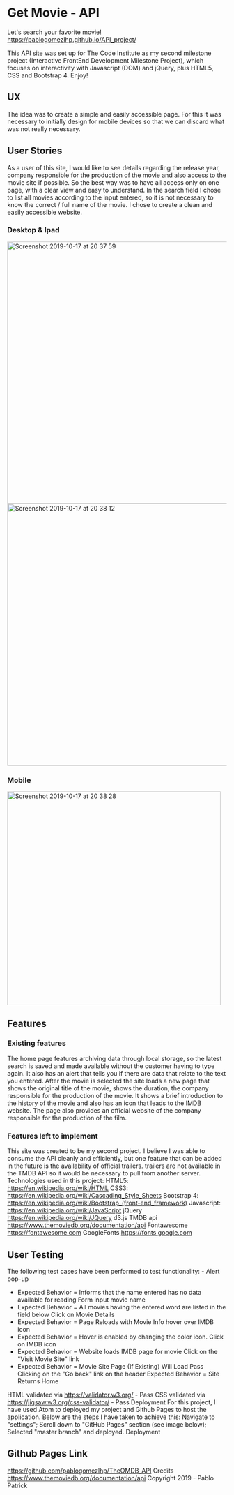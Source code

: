 # Get Movie - API
Let's search your favorite movie!
https://pablogomezlhp.github.io/API_project/

This API site was set up for The Code Institute as my second milestone project (Interactive FrontEnd Development Milestone Project), which focuses on interactivity with Javascript (DOM) and jQuery, plus HTML5, CSS and Bootstrap 4. Enjoy!
## UX
The idea was to create a simple and easily accessible page. For this it was necessary to initially design for mobile devices so that we can discard what was not really necessary.

## User Stories
As a user of this site, I would like to see details regarding the release year, company responsible for the production of the movie and also access to the movie site if possible. So the best way was to have all access only on one page, with a clear view and easy to understand. In the search field I chose to list all movies according to the input entered, so it is not necessary to know the correct / full name of the movie. I chose to create a clean and easily accessible website.









### Desktop & Ipad

<img width="601" alt="Screenshot 2019-10-17 at 20 37 59" src="https://user-images.githubusercontent.com/51464234/67042367-a2419d00-f11f-11e9-8d8f-d27deffa5b2d.png">


<img width="601" alt="Screenshot 2019-10-17 at 20 38 12" src="https://user-images.githubusercontent.com/51464234/67042369-a2419d00-f11f-11e9-8d28-e3b09aca41f5.png">





### Mobile

<img width="490" alt="Screenshot 2019-10-17 at 20 38 28" src="https://user-images.githubusercontent.com/51464234/67042370-a2419d00-f11f-11e9-8498-7ef1ca1a7346.png">
  

## Features
### Existing features
The home page features archiving data through local storage, so the latest search is saved and made available without the customer having to type again. It also has an alert that tells you if there are data that relate to the text you entered.
After the movie is selected the site loads a new page that shows the original title of the movie, shows the duration, the company responsible for the production of the movie. It shows a brief introduction to the history of the movie and also has an icon that leads to the IMDB website.
The page also provides an official website of the company responsible for the production of the film.

### Features left to implement
This site was created to be my second project. I believe I was able to consume the API cleanly and efficiently, but one feature that can be added in the future is the availability of official trailers. trailers are not available in the TMDB API so it would be necessary to pull from another server.
Technologies used in this project:
HTML5:
https://en.wikipedia.org/wiki/HTML CSS3:
https://en.wikipedia.org/wiki/Cascading_Style_Sheets Bootstrap 4:
https://en.wikipedia.org/wiki/Bootstrap_(front-end_framework) Javascript:
https://en.wikipedia.org/wiki/JavaScript jQuery
https://en.wikipedia.org/wiki/JQuery d3.js
TMDB api https://www.themoviedb.org/documentation/api
Fontawesome https://fontawesome.com
GoogleFonts https://fonts.google.com
## User Testing
The following test cases have been performed to test functionality:
     -	Alert pop-up
* Expected Behavior = Informs that the name entered has no data available for reading
Form input movie name 
* Expected Behavior = All movies having the entered word are listed in the field below
Click on Movie Details 
* Expected Behavior = Page Reloads with Movie Info 
hover over IMDB icon  
* Expected Behavior = Hover is enabled by changing the color icon. 
Click on IMDB icon 
* Expected Behavior = Website loads IMDB page for movie 
 Click on the "Visit Movie Site" link 
* Expected Behavior = Movie Site Page (If Existing) Will Load 
 Pass Clicking on the "Go back" link on the header 
 Expected Behavior = Site Returns Home


HTML validated via https://validator.w3.org/ - Pass CSS validated via https://jigsaw.w3.org/css-validator/ - Pass Deployment
For this project, I have used Atom to deployed my project and Github Pages to host the application.
Below are the steps I have taken to achieve this:
Navigate to "settings"; Scroll down to "GitHub Pages" section (see image below); Selected "master branch" and deployed. Deployment
## Github Pages Link
https://github.com/pablogomezlhp/TheOMDB_API
Credits https://www.themoviedb.org/documentation/api
Copyright 2019 - Pablo Patrick


